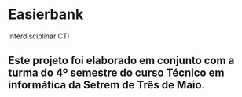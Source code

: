 # Easierbank

Interdisciplinar CTI

## Este projeto foi elaborado em conjunto com a turma do 4º semestre do curso Técnico em informática da Setrem de Três de Maio.
